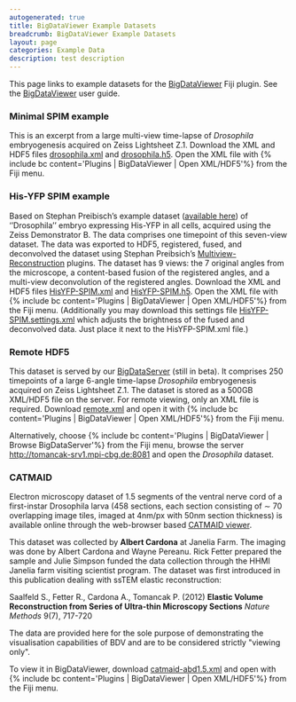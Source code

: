 ```yaml
---
autogenerated: true
title: BigDataViewer Example Datasets
breadcrumb: BigDataViewer Example Datasets
layout: page
categories: Example Data
description: test description
---
```


This page links to example datasets for the [BigDataViewer](BigDataViewer) Fiji plugin. See the [BigDataViewer](BigDataViewer) user guide.

### Minimal SPIM example

This is an excerpt from a large multi-view time-lapse of *Drosophila* embryogenesis acquired on Zeiss Lightsheet Z.1. Download the XML and HDF5 files [drosophila.xml](http://fly.mpi-cbg.de/~pietzsch/bdv-examples/drosophila.xml) and [drosophila.h5](http://fly.mpi-cbg.de/~pietzsch/bdv-examples/drosophila.h5). Open the XML file with {% include bc content='Plugins | BigDataViewer | Open XML/HDF5'%} from the Fiji menu.

### His-YFP SPIM example

Based on Stephan Preibisch’s example dataset ([available here](http://fly.mpi-cbg.de/preibisch/nm/HisYFP-SPIM.zip)) of ‘’Drosophila’’ embryo expressing His-YFP in all cells, acquired using the Zeiss Demonstrator B. The data comprises one timepoint of this seven-view dataset. The data was exported to HDF5, registered, fused, and deconvolved the dataset using Stephan Preibsich’s [Multiview-Reconstruction](Multiview-Reconstruction) plugins. The dataset has 9 views: the 7 original angles from the microscope, a content-based fusion of the registered angles, and a multi-view deconvolution of the registered angles. Download the XML and HDF5 files [HisYFP-SPIM.xml](http://fly.mpi-cbg.de/~pietzsch/bdv-examples/HisYFP-SPIM.xml) and [HisYFP-SPIM.h5](http://fly.mpi-cbg.de/~pietzsch/bdv-examples/HisYFP-SPIM.h5). Open the XML file with {% include bc content='Plugins | BigDataViewer | Open XML/HDF5'%} from the Fiji menu. (Additionally you may download this settings file [HisYFP-SPIM.settings.xml](http://fly.mpi-cbg.de/~pietzsch/bdv-examples/HisYFP-SPIM.settings.xml) which adjusts the brightness of the fused and deconvolved data. Just place it next to the HisYFP-SPIM.xml file.)

### Remote HDF5

This dataset is served by our [BigDataServer](BigDataServer) (still in beta). It comprises 250 timepoints of a large 6-angle time-lapse *Drosophila* embryogenesis acquired on Zeiss Lightsheet Z.1. The dataset is stored as a 500GB XML/HDF5 file on the server. For remote viewing, only an XML file is required. Download [remote.xml](http://fly.mpi-cbg.de/~pietzsch/bdv-examples/remote.xml) and open it with {% include bc content='Plugins | BigDataViewer | Open XML/HDF5'%} from the Fiji menu.

Alternatively, choose {% include bc content='Plugins | BigDataViewer | Browse BigDataServer'%} from the Fiji menu, browse the server http://tomancak-srv1.mpi-cbg.de:8081 and open the *Drosophila* dataset.

### CATMAID

Electron microscopy dataset of 1.5 segments of the ventral nerve cord of a first-instar Drosophila larva (458 sections, each section consisting of ∼ 70 overlapping image tiles, imaged at 4nm/px with 50nm section thickness) is available online through the web-browser based [CATMAID viewer](http://fly.mpi-cbg.de/).

This dataset was collected by **Albert Cardona** at Janelia Farm. The imaging was done by Albert Cardona and Wayne Pereanu. Rick Fetter prepared the sample and Julie Simpson funded the data collection through the HHMI Janelia farm visiting scientist program. The dataset was first introduced in this publication dealing with ssTEM elastic reconstruction:

Saalfeld S., Fetter R., Cardona A., Tomancak P. (2012) **Elastic Volume Reconstruction from Series of Ultra-thin Microscopy Sections** *Nature Methods* 9(7), 717-720

The data are provided here for the sole purpose of demonstrating the visualisation capabilities of BDV and are to be considered strictly "viewing only".

To view it in BigDataViewer, download [catmaid-abd1.5.xml](http://fly.mpi-cbg.de/~pietzsch/bdv-examples/catmaid-abd1.5.xml) and open with {% include bc content='Plugins | BigDataViewer | Open XML/HDF5'%} from the Fiji menu.


